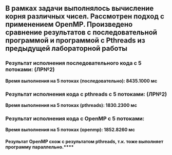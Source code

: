 ## В рамках задачи выполнялось вычисление корня различных чисел. Рассмотрен подход с применением OpenMP. Произведено сравнение результатов с последовательной программой и программой с Pthreads из предыдущей лабораторной работы

### Результат исполнения последовательного кода c 5 потоками:  (ЛР№2)
**Время выполнения на 5 потоках (последовательно): 8435.1000 мс**

### Результат исполнения кода с pthreads с 5 потоками:  (ЛР№2)
**Время выполнения на 5 потоках (pthreads): 1830.2300 мс**

### Результат исполнения кода с OpenMP с 5 потоками:
**Время выполнения на 5 потоках (openmp): 1852.8260 мс**

#### Результат OpenMP схож с результатом pthreads, т.к. тоже выполняет программу параллельно.****
